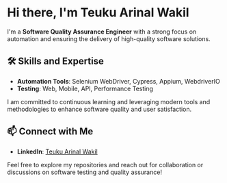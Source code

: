 # Hi there, I'm Teuku Arinal Wakil  

I'm a **Software Quality Assurance Engineer** with a strong focus on automation and ensuring the delivery of high-quality software solutions.  

## 🛠️ Skills and Expertise  
- **Automation Tools**: Selenium WebDriver, Cypress, Appium, WebdriverIO  
- **Testing**: Web, Mobile, API, Performance Testing

I am committed to continuous learning and leveraging modern tools and methodologies to enhance software quality and user satisfaction.  

## 📫 Connect with Me  
- **LinkedIn**: [Teuku Arinal Wakil](https://www.linkedin.com/in/teukuarinalwakil/)  

Feel free to explore my repositories and reach out for collaboration or discussions on software testing and quality assurance!  

<!--
**teukuarinal/teukuarinal** is a ✨ _special_ ✨ repository because its `README.md` (this file) appears on your GitHub profile.

Here are some ideas to get you started:

- 🔭 I’m currently working on ...
- 🌱 I’m currently learning ...
- 👯 I’m looking to collaborate on ...
- 🤔 I’m looking for help with ...
- 💬 Ask me about ...
- 📫 How to reach me: ...
- 😄 Pronouns: ...
- ⚡ Fun fact: ...
-->
